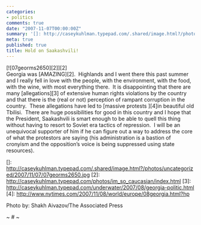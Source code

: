 ```yaml
---
categories:
- politics
comments: true
date: "2007-11-07T00:00:00Z"
summary: '[]: http://caseykuhlman.typepad.com/.shared/image.html?/photos/uncategorized/2007/11/07/07georms2650.jpg'
meta: true
published: true
title: Hold on Saakashvili!
---
```


[![07georms2650][2]][2]  
Georgia was [AMAZING][2].  Highlands and I went there this past summer and I really fell in love with the people, with the environment, with the food, with the wine, with most everything there.  It is disappointing that there are many [allegations][3] of extensive human rights violations by the country and that there is the (real or not) perception of rampant corruption in the country.  These allegations have led to [massive protests ][4]in beautiful old Tbilisi.  There are huge possibilities for good in this country and I hope that the President, Saakashvili is smart enough to be able to quell this thing without having to resort to Soviet era tactics of repression.  I will be an unequivocal supporter of him if he can figure out a way to address the core of what the protestors are saying (his administration is a bastion of cronyism and the opposition’s voice is being suppressed using state resources).  

 []: http://caseykuhlman.typepad.com/.shared/image.html?/photos/uncategorized/2007/11/07/07georms2650.jpg
 [2]: http://caseykuhlman.typepad.com/photos/im_so_caucasian/index.html
 [3]: http://caseykuhlman.typepad.com/underwater/2007/08/georgia-politic.html
 [4]: http://www.nytimes.com/2007/11/08/world/europe/08georgia.html?hp

Photo by: Shakh Aivazov/The Associated Press

~ # ~